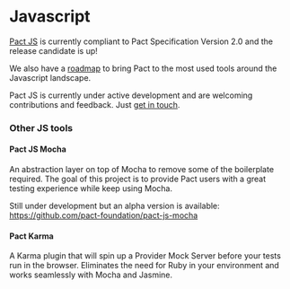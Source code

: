 # Javascript
[Pact JS](https://github.com/pact-foundation/pact-js) is currently compliant to Pact Specification Version 2.0 and the release candidate is up!

We also have a [roadmap](https://github.com/pact-foundation/pact-js/blob/master/ROADMAP.md) to bring Pact to the most used tools around the Javascript landscape.

Pact JS is currently under active development and are welcoming contributions and feedback. Just [get in touch](http://docs.pact.io/contributing/).

### Other JS tools

#### Pact JS Mocha
An abstraction layer on top of Mocha to remove some of the boilerplate required. The goal of this project is to provide Pact users with a great testing experience while keep using Mocha.

Still under development but an alpha version is available: https://github.com/pact-foundation/pact-js-mocha

#### Pact Karma
A Karma plugin that will spin up a Provider Mock Server before your tests run in the browser. Eliminates the need for Ruby in your environment and works seamlessly with Mocha and Jasmine.